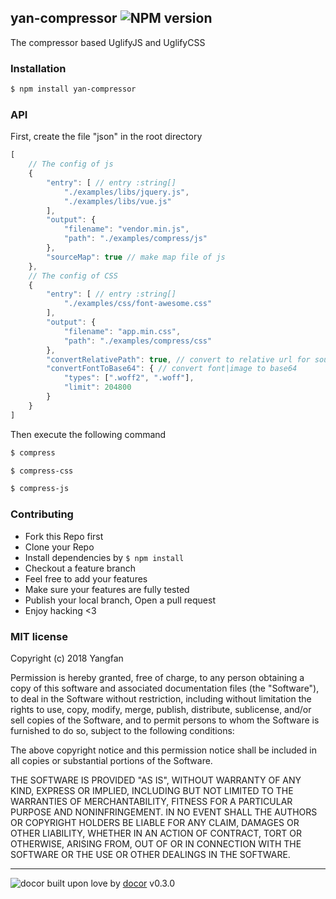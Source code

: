## yan-compressor ![NPM version](https://img.shields.io/npm/v/yan-compressor.svg?style=flat)

The compressor based UglifyJS and UglifyCSS

### Installation
```bash
$ npm install yan-compressor
```

### API

First, create the file "json" in the root directory

```js
[
    // The config of js
    {
        "entry": [ // entry :string[]
            "./examples/libs/jquery.js",
            "./examples/libs/vue.js"
        ],
        "output": {
            "filename": "vendor.min.js",
            "path": "./examples/compress/js"
        },
        "sourceMap": true // make map file of js
    },
    // The config of CSS
    {
        "entry": [ // entry :string[]
            "./examples/css/font-awesome.css"
        ],
        "output": {
            "filename": "app.min.css",
            "path": "./examples/compress/css"
        },
        "convertRelativePath": true, // convert to relative url for source css
        "convertFontToBase64": { // convert font|image to base64 
            "types": [".woff2", ".woff"],
            "limit": 204800
        }
    }
]
```

Then execute the following command

```bash
$ compress
```

```bash
$ compress-css
```

```bash
$ compress-js
```

### Contributing
- Fork this Repo first
- Clone your Repo
- Install dependencies by `$ npm install`
- Checkout a feature branch
- Feel free to add your features
- Make sure your features are fully tested
- Publish your local branch, Open a pull request
- Enjoy hacking <3

### MIT license
Copyright (c) 2018 Yangfan

Permission is hereby granted, free of charge, to any person obtaining a copy
of this software and associated documentation files (the &quot;Software&quot;), to deal
in the Software without restriction, including without limitation the rights
to use, copy, modify, merge, publish, distribute, sublicense, and/or sell
copies of the Software, and to permit persons to whom the Software is
furnished to do so, subject to the following conditions:

The above copyright notice and this permission notice shall be included in
all copies or substantial portions of the Software.

THE SOFTWARE IS PROVIDED &quot;AS IS&quot;, WITHOUT WARRANTY OF ANY KIND, EXPRESS OR
IMPLIED, INCLUDING BUT NOT LIMITED TO THE WARRANTIES OF MERCHANTABILITY,
FITNESS FOR A PARTICULAR PURPOSE AND NONINFRINGEMENT. IN NO EVENT SHALL THE
AUTHORS OR COPYRIGHT HOLDERS BE LIABLE FOR ANY CLAIM, DAMAGES OR OTHER
LIABILITY, WHETHER IN AN ACTION OF CONTRACT, TORT OR OTHERWISE, ARISING FROM,
OUT OF OR IN CONNECTION WITH THE SOFTWARE OR THE USE OR OTHER DEALINGS IN
THE SOFTWARE.

---
![docor]()
built upon love by [docor](https://github.com/turingou/docor.git) v0.3.0
